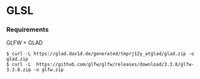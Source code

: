 # GLSL

### Requirements

GLFW + GLAD
```
$ curl -L https://glad.dav1d.de/generated/tmprj12y_atglad/glad.zip -o glad.zip
$ curl -L  https://github.com/glfw/glfw/releases/download/3.3.8/glfw-3.3.8.zip -o glfw.zip
```
